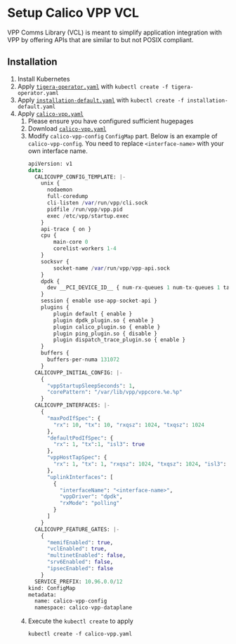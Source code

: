 # Setup Calico VPP VCL

VPP Comms Library (VCL) is meant to simplify application integration with VPP by offering APIs that are similar to but not POSIX compliant.

## Installation

1. Install Kubernetes
2. Apply [`tigera-operator.yaml`][tigera-operator.yaml] with `kubectl create -f tigera-operator.yaml`
3. Apply [`installation-default.yaml`][installation-default.yaml] with
`kubectl create -f installation-default.yaml`
4. Apply [`calico-vpp.yaml`][calico-vpp.yaml]
    1. Please ensure you have configured sufficient hugepages
    2. Download [`calico-vpp.yaml`][calico-vpp.yaml]
    3. Modify `calico-vpp-config` `ConfigMap` part.
    Below is an example of `calico-vpp-config`. You need to replace `<interface-name>` with your own interface name.
        ```terraform
        apiVersion: v1
        data:
          CALICOVPP_CONFIG_TEMPLATE: |-
            unix {
              nodaemon
              full-coredump
              cli-listen /var/run/vpp/cli.sock
              pidfile /run/vpp/vpp.pid
              exec /etc/vpp/startup.exec
            }
            api-trace { on }
            cpu {
                main-core 0
                corelist-workers 1-4
            }
            socksvr {
                socket-name /var/run/vpp/vpp-api.sock
            }
            dpdk {
              dev __PCI_DEVICE_ID__ { num-rx-queues 1 num-tx-queues 1 tag main-<interface-name>}
            }
            session { enable use-app-socket-api }
            plugins {
                plugin default { enable }
                plugin dpdk_plugin.so { enable }
                plugin calico_plugin.so { enable }
                plugin ping_plugin.so { disable }
                plugin dispatch_trace_plugin.so { enable }
            }
            buffers {
              buffers-per-numa 131072
            }
          CALICOVPP_INITIAL_CONFIG: |-
            {
              "vppStartupSleepSeconds": 1,
              "corePattern": "/var/lib/vpp/vppcore.%e.%p"
            }
          CALICOVPP_INTERFACES: |-
            {
              "maxPodIfSpec": {
                "rx": 10, "tx": 10, "rxqsz": 1024, "txqsz": 1024
              },
              "defaultPodIfSpec": {
                "rx": 1, "tx":1, "isl3": true
              },
              "vppHostTapSpec": {
                "rx": 1, "tx": 1, "rxqsz": 1024, "txqsz": 1024, "isl3": false
              },
              "uplinkInterfaces": [
                {
                  "interfaceName": "<interface-name>",
                  "vppDriver": "dpdk",
                  "rxMode": "polling"
                }
              ]
            }
          CALICOVPP_FEATURE_GATES: |-
            {
              "memifEnabled": true,
              "vclEnabled": true,
              "multinetEnabled": false,
              "srv6Enabled": false,
              "ipsecEnabled": false
            }
          SERVICE_PREFIX: 10.96.0.0/12
        kind: ConfigMap
        metadata:
          name: calico-vpp-config
          namespace: calico-vpp-dataplane
        ```
      4. Execute the `kubectl create` to apply
          ```shell
          kubectl create -f calico-vpp.yaml
          ```

[tigera-operator.yaml]: https://raw.githubusercontent.com/projectcalico/calico/v3.25.1/manifests/tigera-operator.yaml
[installation-default.yaml]: https://raw.githubusercontent.com/projectcalico/vpp-dataplane/master/yaml/calico/installation-default.yaml
[calico-vpp.yaml]: https://raw.githubusercontent.com/projectcalico/vpp-dataplane/master/yaml/generated/calico-vpp.yaml
